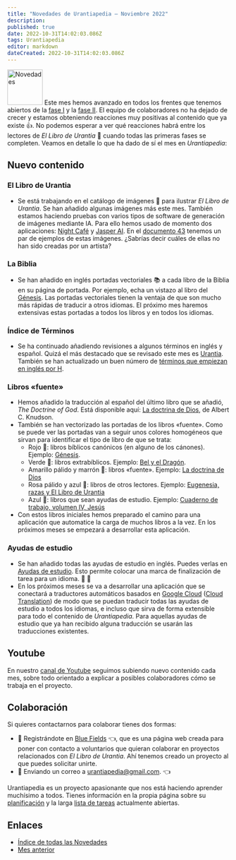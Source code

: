 ```yaml
---
title: "Novedades de Urantiapedia — Noviembre 2022"
description: 
published: true
date: 2022-10-31T14:02:03.086Z
tags: Urantiapedia
editor: markdown
dateCreated: 2022-10-31T14:02:03.086Z
---
```


<img src="/_assets/svg/icon-news.svg" alt="Novedades" style="width: 80px;"> Este mes hemos avanzado en todos los frentes que tenemos abiertos de la [fase I](/es/help/phases#fase-i-el-libro-de-urantia-la-biblia-y-el-%C3%ADndice-de-t%C3%A9rminos) y la [fase II](/es/help/phases#fase-ii-libros-art%C3%ADculos-ayudas-de-estudio-esquemas-e-%C3%ADndices). El equipo de colaboradores no ha dejado de crecer y estamos obteniendo reacciones muy positivas al contenido que ya existe :+1:. No podemos esperar a ver qué reacciones habrá entre los lectores de _El Libro de Urantia_ :blue_book: cuando todas las primeras fases se completen. Veamos en detalle lo que ha dado de sí el mes en _Urantiapedia_:

## Nuevo contenido

### El Libro de Urantia

- Se está trabajando en el catálogo de imágenes :sunrise_over_mountains: para ilustrar _El Libro de Urantia_. Se han añadido algunas imágenes más este mes. También estamos haciendo pruebas con varios tipos de software de generación de imágenes mediante IA. Para ello hemos usado de momento dos aplicaciones: [Night Café](https://creator.nightcafe.studio/) y [Jasper AI](https://www.jasper.ai/). En el [documento 43](/es/The_Urantia_Book/43) tenemos un par de ejemplos de estas imágenes. ¿Sabrías decir cuáles de ellas no han sido creadas por un artista?

### La Biblia

- Se han añadido en inglés portadas vectoriales :books: a cada libro de la Biblia en su página de portada. Por ejemplo, echa un vistazo al libro del [Génesis](/en/Bible/Genesis). Las portadas vectoriales tienen la ventaja de que son mucho más rápidas de traducir a otros idiomas. El próximo mes haremos extensivas estas portadas a todos los libros y en todos los idiomas.

### Índice de Términos

- Se ha continuado añadiendo revisiones a algunos términos en inglés y español. Quizá el más destacado que se revisado este mes es [Urantia](/es/topic/Urantia). También se han actualizado un buen número de [términos que empiezan en inglés por H](/es/index/topics#h).

### Libros «fuente»

- Hemos añadido la traducción al español del último libro que se añadió, _The Doctrine of God_. Está disponible aquí: [La doctrina de Dios](/es/book/Albert_C_Knudson/The_Doctrine_of_God), de Albert C. Knudson.
- También se han vectorizado las portadas de los libros «fuente». Como se puede ver las portadas van a seguir unos colores homogéneos que sirvan para identificar el tipo de libro de que se trata:
  - Rojo :closed_book:: libros bíblicos canónicos (en alguno de los cánones). Ejemplo: [Génesis](/en/Bible/Genesis).
  - Verde :green_book:: libros extrabíblicos. Ejemplo: [Bel y el Dragón](/en/Bible/Bel_and_the_Dragon).
  - Amarillo pálido y marrón :ledger:: libros «fuente». Ejemplo: [La doctrina de Dios](/es/book/Albert_C_Knudson/The_Doctrine_of_God)
  - Rosa pálido y azul :notebook_with_decorative_cover:: libros de otros lectores. Ejemplo: [Eugenesia, razas y El Libro de Urantia](/es/book/Halbert_Katzen/Eugenics_Race_and_The_Urantia_Book)
  - Azul :blue_book:: libros que sean ayudas de estudio. Ejemplo: [Cuaderno de trabajo, volumen IV, Jesús](/en/article/William_S_Sadler/Workbook_4_Jesus)
- Con estos libros iniciales hemos preparado el camino para una aplicación que automatice la carga de muchos libros a la vez. En los próximos meses se empezará a desarrollar esta aplicación.

### Ayudas de estudio

- Se han añadido todas las ayudas de estudio en inglés. Puedes verlas en [Ayudas de estudio](/en/index/study_aids). Esto permite colocar una marca de finalización de tarea para un idioma. :tada: :tada:
- En los próximos meses se va a desarrollar una aplicación que se conectará a traductores automáticos basados en [Google Cloud](https://cloud.google.com/gcp/) ([Cloud Translation](https://cloud.google.com/translate/docs/)) de modo que se puedan traducir todas las ayudas de estudio a todos los idiomas, e incluso que sirva de forma extensible para todo el contenido de _Urantiapedia_. Para aquellas ayudas de estudio que ya han recibido alguna traducción se usarán las traducciones existentes.

## Youtube

En nuestro [canal de Youtube](https://www.youtube.com/channel/UC-K1YO635YwxKwjwZGTzVDw) seguimos subiendo nuevo contenido cada mes, sobre todo orientado a explicar a posibles colaboradores cómo se trabaja en el proyecto.

## Colaboración

Si quieres contactarnos para colaborar tienes dos formas:
- :blue_heart: Registrándote en [Blue Fields](https://blue-fields.netlify.app/) :point_left:, que es una página web creada para poner con contacto a voluntarios que quieran colaborar en proyectos relacionados con _El Libro de Urantia_. Ahí tenemos creado un proyecto al que puedes solicitar unirte.
- :love_letter: Enviando un correo a urantiapedia@gmail.com. :point_left:

Urantiapedia es un proyecto apasionante que nos está haciendo aprender muchísimo a todos. Tienes información en la propia página sobre su [planificación](/es/help/phases) y la larga [lista de tareas](/es/help/status) actualmente abiertas.

## Enlaces

- [Índice de todas las Novedades](/es/news)
- [Mes anterior](/es/news/2022/10)